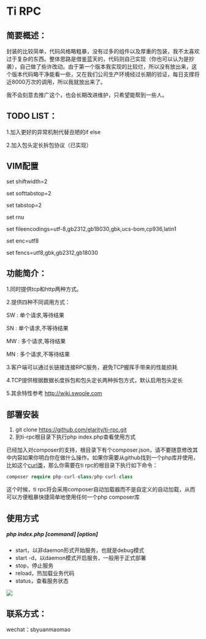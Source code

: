 # Ti RPC
## 简要概述：
封装的比较简单，代码风格略粗暴，没有过多的组件以及厚重的包装，我不太喜欢过于复杂的东西。整体思路是借鉴蓝天的，代码则自己实现（你也可以认为是抄袭），自己做了些许改动。由于第一个版本我实现的比较烂，所以没有放出来，这个版本代码略干净能看一些，又在我们公司生产环境经过长期的验证，每日支撑将近8000万次的调用，所以我就放出来了。

我不会刻意去推广这个，也会长期改进维护，只希望能帮到一些人。


## TODO LIST：
1.加入更好的异常机制代替丑陋的if else

2.加入包头定长拆包协议（已实现）

## VIM配置

set shiftwidth=2

set softtabstop=2

set tabstop=2

set rnu

set fileencodings=utf-8,gb2312,gb18030,gbk,ucs-bom,cp936,latin1

set enc=utf8

set fencs=utf8,gbk,gb2312,gb18030


## 功能简介：
1.同时提供tcp和http两种方式。

2.提供四种不同调用方式：
 
 SW : 单个请求,等待结果
 
 SN : 单个请求,不等待结果
 
 MW : 多个请求,等待结果
  
 MN : 多个请求,不等待结果  

3.客户端可以通过长链接连接RPC服务，避免TCP握挥手带来的性能损耗

4.TCP提供根据数据长度拆包和包头定长两种拆包方式，默认启用包头定长

5.其余特性参考 http://wiki.swoole.com



## 部署安装
1. git clone https://github.com/elarity/ti-rpc.git
2. 到ti-rpc根目录下执行php index.php查看使用方式

已经加入对composer的支持，根目录下有个composer.json，请不要随意修改其中内容如果你明白你在做什么操作。如果你需要从github找到一个php库并使用，比如这个[curl类](https://github.com/php-curl-class/php-curl-class)，那么你需要在ti rpc的根目录下执行如下命令：

```php
composer require php-curl-class/php-curl-class
```
这个时候，ti rpc将会采用composer自动加载器而不是自定义的自动加载，从而可以方便粗暴快捷简单地使用任何一个php composer库


## 使用方式
##### php index.php [command] [option]
- start，以非daemon形式开始服务，也就是debug模式
- start -d，以daemon模式开启服务，一般用于正式部署
- stop，停止服务
- reload，热加载业务代码
- status，查看服务状态

![](http://static.ti-node.com/github_tirpc_1.png)

## 联系方式：
wechat：sbyuanmaomao
